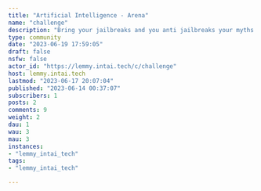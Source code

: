 ```yaml
---
title: "Artificial Intelligence - Arena" 
name: "challenge"
description: "Bring your jailbreaks and you anti jailbreaks your myths and your mythbusters, push the edges of AI adversarial with a friend. "
type: community
date: "2023-06-19 17:59:05"
draft: false
nsfw: false
actor_id: "https://lemmy.intai.tech/c/challenge"
host: lemmy.intai.tech
lastmod: "2023-06-17 20:07:04"
published: "2023-06-14 00:37:07"
subscribers: 1
posts: 2
comments: 9
weight: 2
dau: 1
wau: 3
mau: 3
instances:
- "lemmy_intai_tech"
tags: 
- "lemmy_intai_tech"

---
```

